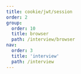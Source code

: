 ```yaml
---
title: cookie/jwt/session
order: 2
group:
  order: 10
  title: browser
  path: /interview/browser
nav:
  order: 3
  title: 'interview'
  path: /interview
---
```

